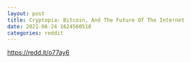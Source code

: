 ```yaml
--- 
layout: post 
title: Cryptopia: Bitcoin, And The Future Of The Internet 
date: 2021-06-24 1624560518 
categories: reddit 
--- 
```

https://redd.it/o77ay6